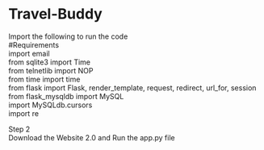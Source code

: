# Travel-Buddy  
Import the following to run the code  
#Requirements  
import email  
from sqlite3 import Time  
from telnetlib import NOP  
from time import time  
from flask import Flask, render_template, request, redirect, url_for, session  
from flask_mysqldb import MySQL  
import MySQLdb.cursors  
import re  

Step 2  
Download the Website 2.0 and Run the app.py file 
